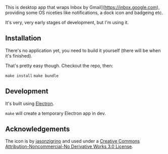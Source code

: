 This is desktop app that wraps Inbox by Gmail](https://inbox.google.com), providing some OS niceties like notifications, a dock icon and badgeing etc.

It's very, very early stages of development, but I'm using it.

## Installation

There's no application yet, you need to build it yourself (there will be when it's finished).

That's pretty easy though. Checkout the repo, then:

`make install`
`make bundle`

## Development

It's built using [Electron](http://electron.atom.io).

`make` will create a temporary Electron app in dev.

## Acknowledgements

The icon is by [jasonzigrino](http://jasonzigrino.deviantart.com/art/Google-Inbox-For-OS-X-515254018) and used under a [Creative Commons Attribution-Noncommercial-No Derivative Works 3.0 License](http://creativecommons.org/licenses/by-nc-nd/3.0/).
